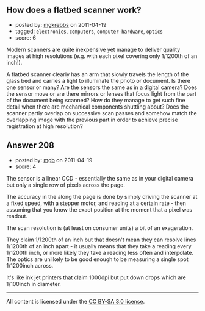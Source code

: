 ## How does a flatbed scanner work?

- posted by: [mgkrebbs](https://stackexchange.com/users/-1/139-mgkrebbs) on 2011-04-19
- tagged: `electronics`, `computers`, `computer-hardware`, `optics`
- score: 6

Modern scanners are quite inexpensive yet manage to deliver quality images at high resolutions (e.g. with each pixel covering only 1/1200th of an inch!).

A flatbed scanner clearly has an arm that slowly travels the length of the glass bed and carries a light to illuminate the photo or document.  Is there one sensor or many?  Are the sensors the same as in a digital camera? Does the sensor move or are there mirrors or lenses that focus light from the part of the document being scanned?  How do they manage to get such fine detail when there are mechanical components shuttling about?  Does the scanner partly overlap on successive scan passes and somehow match the overlapping image with the previous part in order to achieve precise registration at high resolution?


## Answer 208

- posted by: [mgb](https://stackexchange.com/users/-1/15-mgb) on 2011-04-19
- score: 4

The sensor is a linear CCD - essentially the same as in your digital camera but only a single row of pixels across the page.   

The accuracy in the along the page is done by simply driving the scanner at a fixed speed, with a stepper motor, and reading at a certain rate - then assuming that you know the exact position at the moment that a pixel was readout.

The scan resolution is (at least on consumer units) a bit of an exageration. 

They claim 1/1200th of an inch but that doesn't mean they can resolve lines 1/1200th of an inch apart - it usually means that they take a reading every 1/1200th inch, or more likely  they take a reading less often and interpolate. 
The optics are unlikely to be good enough to be measuring a single spot 1/1200inch across.


It's like ink jet printers that claim 1000dpi but put down drops which are 1/100inch in diameter.




---

All content is licensed under the [CC BY-SA 3.0 license](https://creativecommons.org/licenses/by-sa/3.0/).

